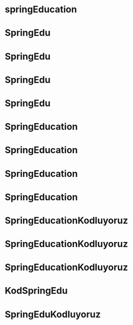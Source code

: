 # springEducation
# SpringEdu
# SpringEdu
# SpringEdu
# SpringEdu
# SpringEducation
# SpringEducation
# SpringEducation
# SpringEducation
# SpringEducationKodluyoruz
# SpringEducationKodluyoruz
# SpringEducationKodluyoruz
# KodSpringEdu
# SpringEduKodluyoruz
